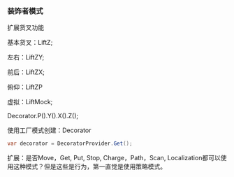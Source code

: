 ### 装饰者模式

扩展货叉功能

基本货叉：LiftZ;

左右：LiftZY;

前后：LiftZX;

俯仰：LiftZP

虚拟：LiftMock;

Decorator.P().Y().X().Z();

使用工厂模式创建：Decorator

``` C#
var decorator = DecoratorProvider.Get();
```

扩展：是否Move，Get, Put, Stop, Charge，Path，Scan, Localization都可以使用这种模式？但是这些是行为，第一直觉是使用策略模式。

